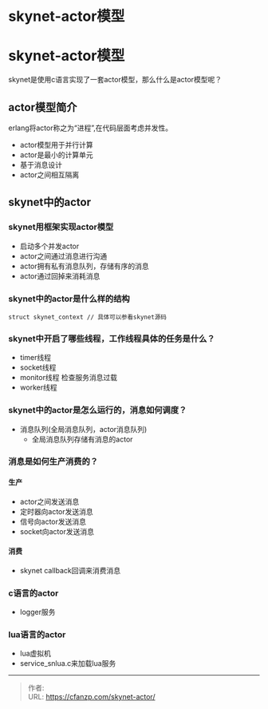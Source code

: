 # skynet-actor模型


<!--more-->
# skynet-actor模型
skynet是使用c语言实现了一套actor模型，那么什么是actor模型呢？

## actor模型简介
erlang将actor称之为“进程”,在代码层面考虑并发性。
- actor模型用于并行计算
- actor是最小的计算单元
- 基于消息设计
- actor之间相互隔离

## skynet中的actor
### skynet用框架实现actor模型
- 启动多个并发actor
- actor之间通过消息进行沟通
- actor拥有私有消息队列，存储有序的消息
- actor通过回掉来消耗消息

### skynet中的actor是什么样的结构
```
struct skynet_context // 具体可以参看skynet源码
```

### skynet中开启了哪些线程，工作线程具体的任务是什么？
- timer线程
- socket线程
- monitor线程 检查服务消息过载
- worker线程

### skynet中的actor是怎么运行的，消息如何调度？
- 消息队列(全局消息队列，actor消息队列)
    - 全局消息队列存储有消息的actor

### 消息是如何生产消费的？
#### 生产
- actor之间发送消息
- 定时器向actor发送消息
- 信号向actor发送消息
- socket向actor发送消息

#### 消费
- skynet callback回调来消费消息

### c语言的actor
- logger服务

### lua语言的actor
- lua虚拟机
- service_snlua.c来加载lua服务


---

> 作者:   
> URL: https://cfanzp.com/skynet-actor/  

